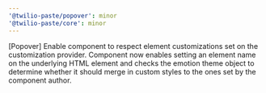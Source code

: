 ```yaml
---
'@twilio-paste/popover': minor
'@twilio-paste/core': minor
---
```


[Popover] Enable component to respect element customizations set on the customization provider. Component now enables setting an element name on the underlying HTML element and checks the emotion theme object to determine whether it should merge in custom styles to the ones set by the component author.

